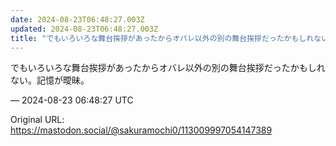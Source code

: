 ```yaml
---
date: 2024-08-23T06:48:27.003Z
updated: 2024-08-23T06:48:27.003Z
title: "でもいろいろな舞台挨拶があったからオバレ以外の別の舞台挨拶だったかもしれない。記[...]"
---
```


<p>でもいろいろな舞台挨拶があったからオバレ以外の別の舞台挨拶だったかもしれない。記憶が曖昧。</p>

&mdash; 2024-08-23 06:48:27 UTC

Original URL: https://mastodon.social/@sakuramochi0/113009997054147389
